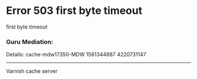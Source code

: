 
<?xml version="1.0" encoding="utf-8"?>
<!DOCTYPE html PUBLIC "-//W3C//DTD XHTML 1.0 Strict//EN"
 "http://www.w3.org/TR/xhtml1/DTD/xhtml1-strict.dtd">
<html>
  <head>
    <title>503 first byte timeout</title>
  </head>
  <body>
    <h1>Error 503 first byte timeout</h1>
    <p>first byte timeout</p>
    <h3>Guru Mediation:</h3>
    <p>Details: cache-mdw17350-MDW 1561344887 4220731147</p>
    <hr>
    <p>Varnish cache server</p>
  </body>
</html>
